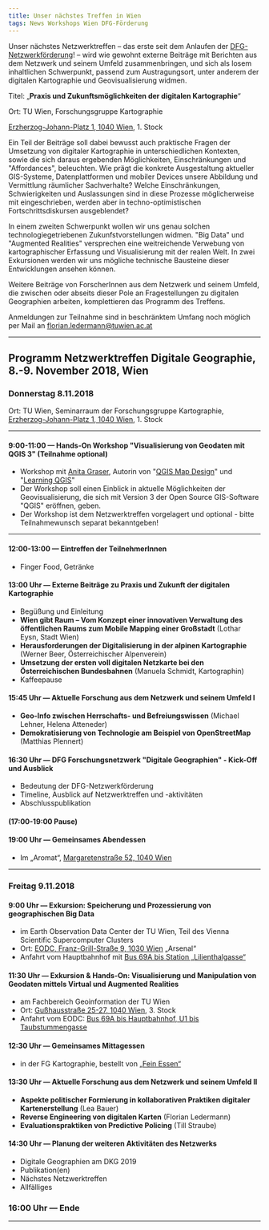 ```yaml
---
title: Unser nächstes Treffen in Wien
tags: News Workshops Wien DFG-Förderung
---
```


Unser nächstes Netzwerktreffen – das erste seit dem Anlaufen der
[DFG-Netzwerkförderung](http://digitale-geographien.de/news/dfg-foerderung-und-ankuendigung)! – wird wie
gewohnt externe Beiträge mit Berichten aus dem Netzwerk und seinem Umfeld zusammenbringen, und sich als losem inhaltlichen
Schwerpunkt, passend zum Austragungsort, unter anderem der digitalen Kartographie und Geovisualisierung widmen.

Titel: „**Praxis und Zukunftsmöglichkeiten der digitalen Kartographie**“  

Ort: TU Wien, Forschungsgruppe Kartographie

[Erzherzog-Johann-Platz 1, 1040 Wien](https://goo.gl/maps/QFYGgZqa6uB2), 1. Stock

Ein Teil der Beiträge soll dabei bewusst auch praktische Fragen der Umsetzung von digitaler Kartographie in
unterschiedlichen Kontexten, sowie die sich daraus ergebenden Möglichkeiten, Einschränkungen und "Affordances", beleuchten.
Wie prägt die konkrete Ausgestaltung aktueller GIS-Systeme, Datenplattformen und mobiler Devices unsere Abbildung und Vermittlung
räumlicher Sachverhalte? Welche Einschränkungen, Schwierigkeiten und Auslassungen sind in diese Prozesse möglicherweise mit eingeschrieben, werden aber in techno-optimistischen Fortschrittsdiskursen ausgeblendet?

In einem zweiten Schwerpunkt wollen wir uns genau solchen technologiegetriebenen Zukunfstvorstellungen widmen.
"Big Data" und "Augmented Realities" versprechen eine weitreichende Verwebung von kartographischer Erfassung und
Visualisierung mit der realen Welt. In zwei Exkursionen werden wir uns mögliche technische Bausteine dieser Entwicklungen
ansehen können. 

Weitere Beiträge von ForscherInnen aus dem Netzwerk und seinem Umfeld, die zwischen oder abseits dieser Pole an Fragestellungen zu
digitalen Geographien arbeiten, komplettieren das Programm des Treffens.

Anmeldungen zur Teilnahme sind in beschränktem Umfang noch möglich per Mail an [florian.ledermann@tuwien.ac.at](mailto:florian.ledermann@tuwien.ac.at)

----

## **Programm** Netzwerktreffen Digitale Geographie, 8.-9. November 2018, Wien  

### Donnerstag 8.11.2018

Ort: TU Wien, Seminarraum der Forschungsgruppe Kartographie, [Erzherzog-Johann-Platz 1, 1040 Wien](https://goo.gl/maps/QFYGgZqa6uB2), 1. Stock

----

#### 9:00-11:00 — Hands-On Workshop "Visualisierung von Geodaten mit QGIS 3" (Teilnahme optional)

- Workshop mit [Anita Graser](https://anitagraser.com/about/), Autorin von "[QGIS Map Design](http://locatepress.com/qmd2)"
und "[Learning QGIS](https://www.packtpub.com/big-data-and-business-intelligence/learning-qgis-third-edition)"
- Der Workshop soll einen Einblick in aktuelle Möglichkeiten der Geovisualisierung, die sich mit Version 3 der Open Source GIS-Software "QGIS" eröffnen, geben.
- Der Workshop ist dem Netzwerktreffen vorgelagert und optional - bitte Teilnahmewunsch separat bekanntgeben!

----

#### 12:00-13:00 — Eintreffen der TeilnehmerInnen

- Finger Food, Getränke

#### 13:00 Uhr — Externe Beiträge zu Praxis und Zukunft der digitalen Kartographie

- Begüßung und Einleitung
- **Wien gibt Raum – Vom Konzept einer innovativen Verwaltung des öffentlichen Raums zum Mobile Mapping einer Großstadt** (Lothar Eysn, Stadt Wien)
- **Herausforderungen der Digitalisierung in der alpinen Kartographie** (Werner Beer, Österreichischer Alpenverein)
- **Umsetzung der ersten voll digitalen Netzkarte bei den Österreichischen Bundesbahnen** (Manuela Schmidt, Kartographin)
- Kaffeepause

#### 15:45 Uhr — Aktuelle Forschung aus dem Netzwerk und seinem Umfeld I

- **Geo-Info zwischen Herrschafts- und Befreiungswissen** (Michael Lehner, Helena Atteneder)
- **Demokratisierung von Technologie am Beispiel von OpenStreetMap** (Matthias Plennert)

#### 16:30 Uhr — DFG Forschungsnetzwerk "Digitale Geographien" - Kick-Off und Ausblick

- Bedeutung der DFG-Netzwerkförderung
- Timeline, Ausblick auf Netzwerktreffen und -aktivitäten
- Abschlusspublikation

#### (17:00-19:00 Pause)

#### 19:00 Uhr — Gemeinsames Abendessen

- Im „Aromat“, [Margaretenstraße 52, 1040 Wien](https://goo.gl/maps/E6ezeooWyhv)

----

### Freitag 9.11.2018

#### 9:00 Uhr — Exkursion: Speicherung und Prozessierung von geographischen Big Data

- im Earth Observation Data Center der TU Wien, Teil des Vienna Scientific Supercomputer Clusters 
- Ort: [EODC, Franz-Grill-Straße 9, 1030 Wien](https://goo.gl/maps/JVVtGB9YTTA2) „Arsenal“
- Anfahrt vom Hauptbahnhof mit [Bus 69A bis Station „Lilienthalgasse“](https://anachb.vor.at/webapp/?L=vs_anachb&storageRecon=4ed3a03d-29f4-4ed5-a6f5-51c281d65bba)

#### 11:30 Uhr — Exkursion & Hands-On: Visualisierung und Manipulation von Geodaten mittels Virtual und Augmented Realities 

- am Fachbereich Geoinformation der TU Wien
- Ort: [Gußhausstraße 25-27, 1040 Wien](https://goo.gl/maps/XWj6Yo56Pn92), 3. Stock
- Anfahrt vom EODC: [Bus 69A bis Hauptbahnhof, U1 bis Taubstummengasse](https://anachb.vor.at/webapp/?L=vs_anachb&storageRecon=15290bed-ccf0-4335-983e-e034a577dc65)

#### 12:30 Uhr — Gemeinsames Mittagessen

- in der FG Kartographie, bestellt von [„Fein Essen“](http://www.feinessen.at/)

#### 13:30 Uhr — Aktuelle Forschung aus dem Netzwerk und seinem Umfeld II

- **Aspekte politischer Formierung in kollaborativen Praktiken digitaler Kartenerstellung** (Lea Bauer)
- **Reverse Engineering von digitalen Karten** (Florian Ledermann)
- **Evaluationspraktiken von Predictive Policing** (Till Straube)

#### 14:30 Uhr — Planung der weiteren Aktivitäten des Netzwerks

- Digitale Geographien am DKG 2019
- Publikation(en)
- Nächstes Netzwerktreffen
- Allfälliges

### 16:00 Uhr — Ende

----
